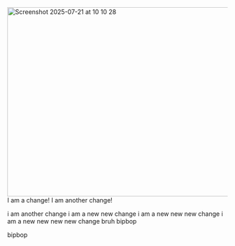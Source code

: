 <img width="1429" height="432" alt="Screenshot 2025-07-21 at 10 10 28" src="https://github.com/user-attachments/assets/26f14387-0358-48bf-b04f-9dc5301e5e97" />
I am a change!
I am another change!

i am another change
i am a new new change
i am a new new new change
i am a new new new new change
bruh
bipbop

bipbop


